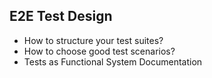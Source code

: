 ## E2E Test Design

* How to structure your test suites?
* How to choose good test scenarios?
* Tests as Functional System Documentation
